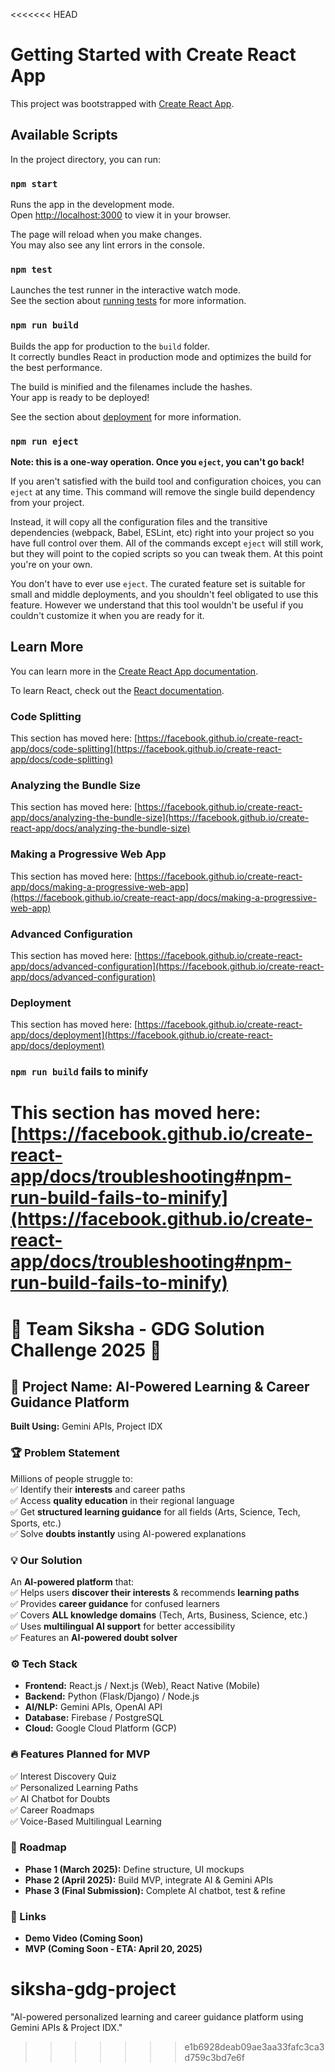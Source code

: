 <<<<<<< HEAD
# Getting Started with Create React App

This project was bootstrapped with [Create React App](https://github.com/facebook/create-react-app).

## Available Scripts

In the project directory, you can run:

### `npm start`

Runs the app in the development mode.\
Open [http://localhost:3000](http://localhost:3000) to view it in your browser.

The page will reload when you make changes.\
You may also see any lint errors in the console.

### `npm test`

Launches the test runner in the interactive watch mode.\
See the section about [running tests](https://facebook.github.io/create-react-app/docs/running-tests) for more information.

### `npm run build`

Builds the app for production to the `build` folder.\
It correctly bundles React in production mode and optimizes the build for the best performance.

The build is minified and the filenames include the hashes.\
Your app is ready to be deployed!

See the section about [deployment](https://facebook.github.io/create-react-app/docs/deployment) for more information.

### `npm run eject`

**Note: this is a one-way operation. Once you `eject`, you can't go back!**

If you aren't satisfied with the build tool and configuration choices, you can `eject` at any time. This command will remove the single build dependency from your project.

Instead, it will copy all the configuration files and the transitive dependencies (webpack, Babel, ESLint, etc) right into your project so you have full control over them. All of the commands except `eject` will still work, but they will point to the copied scripts so you can tweak them. At this point you're on your own.

You don't have to ever use `eject`. The curated feature set is suitable for small and middle deployments, and you shouldn't feel obligated to use this feature. However we understand that this tool wouldn't be useful if you couldn't customize it when you are ready for it.

## Learn More

You can learn more in the [Create React App documentation](https://facebook.github.io/create-react-app/docs/getting-started).

To learn React, check out the [React documentation](https://reactjs.org/).

### Code Splitting

This section has moved here: [https://facebook.github.io/create-react-app/docs/code-splitting](https://facebook.github.io/create-react-app/docs/code-splitting)

### Analyzing the Bundle Size

This section has moved here: [https://facebook.github.io/create-react-app/docs/analyzing-the-bundle-size](https://facebook.github.io/create-react-app/docs/analyzing-the-bundle-size)

### Making a Progressive Web App

This section has moved here: [https://facebook.github.io/create-react-app/docs/making-a-progressive-web-app](https://facebook.github.io/create-react-app/docs/making-a-progressive-web-app)

### Advanced Configuration

This section has moved here: [https://facebook.github.io/create-react-app/docs/advanced-configuration](https://facebook.github.io/create-react-app/docs/advanced-configuration)

### Deployment

This section has moved here: [https://facebook.github.io/create-react-app/docs/deployment](https://facebook.github.io/create-react-app/docs/deployment)

### `npm run build` fails to minify

This section has moved here: [https://facebook.github.io/create-react-app/docs/troubleshooting#npm-run-build-fails-to-minify](https://facebook.github.io/create-react-app/docs/troubleshooting#npm-run-build-fails-to-minify)
=======
# 🌟 Team Siksha - GDG Solution Challenge 2025 🌟

## 🚀 Project Name: AI-Powered Learning & Career Guidance Platform  
**Built Using:** Gemini APIs, Project IDX  

### 🏆 Problem Statement  
Millions of people struggle to:  
✅ Identify their **interests** and career paths  
✅ Access **quality education** in their regional language  
✅ Get **structured learning guidance** for all fields (Arts, Science, Tech, Sports, etc.)  
✅ Solve **doubts instantly** using AI-powered explanations  

### 💡 Our Solution  
An **AI-powered platform** that:  
✅ Helps users **discover their interests** & recommends **learning paths**  
✅ Provides **career guidance** for confused learners  
✅ Covers **ALL knowledge domains** (Tech, Arts, Business, Science, etc.)  
✅ Uses **multilingual AI support** for better accessibility  
✅ Features an **AI-powered doubt solver**  

### ⚙️ Tech Stack  
- **Frontend:** React.js / Next.js (Web), React Native (Mobile)  
- **Backend:** Python (Flask/Django) / Node.js  
- **AI/NLP:** Gemini APIs, OpenAI API  
- **Database:** Firebase / PostgreSQL  
- **Cloud:** Google Cloud Platform (GCP)  

### 🔥 Features Planned for MVP  
✅ Interest Discovery Quiz  
✅ Personalized Learning Paths  
✅ AI Chatbot for Doubts  
✅ Career Roadmaps  
✅ Voice-Based Multilingual Learning  

### 📅 Roadmap  
- **Phase 1 (March 2025):** Define structure, UI mockups  
- **Phase 2 (April 2025):** Build MVP, integrate AI & Gemini APIs  
- **Phase 3 (Final Submission):** Complete AI chatbot, test & refine  

### 📌 Links  
- **Demo Video (Coming Soon)**  
- **MVP (Coming Soon - ETA: April 20, 2025)**  
# siksha-gdg-project
"AI-powered personalized learning and career guidance platform using Gemini APIs &amp; Project IDX."
>>>>>>> e1b6928deab09ae3aa33fafc3ca3d759c3bd7e6f
